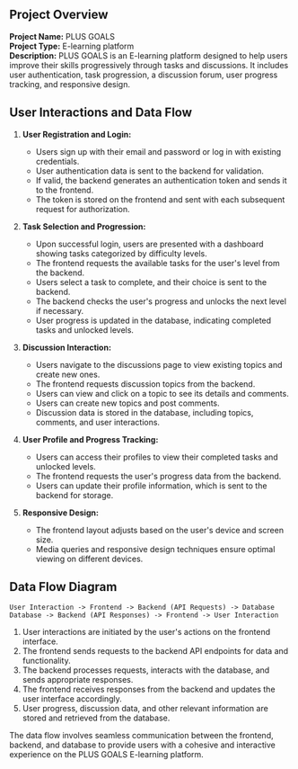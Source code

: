 
## Project Overview

**Project Name:** PLUS GOALS  
**Project Type:** E-learning platform  
**Description:** PLUS GOALS is an E-learning platform designed to help users improve their skills progressively through tasks and discussions. It includes user authentication, task progression, a discussion forum, user progress tracking, and responsive design.

## User Interactions and Data Flow

1. **User Registration and Login:**
   - Users sign up with their email and password or log in with existing credentials.
   - User authentication data is sent to the backend for validation.
   - If valid, the backend generates an authentication token and sends it to the frontend.
   - The token is stored on the frontend and sent with each subsequent request for authorization.

2. **Task Selection and Progression:**
   - Upon successful login, users are presented with a dashboard showing tasks categorized by difficulty levels.
   - The frontend requests the available tasks for the user's level from the backend.
   - Users select a task to complete, and their choice is sent to the backend.
   - The backend checks the user's progress and unlocks the next level if necessary.
   - User progress is updated in the database, indicating completed tasks and unlocked levels.

3. **Discussion Interaction:**
   - Users navigate to the discussions page to view existing topics and create new ones.
   - The frontend requests discussion topics from the backend.
   - Users can view and click on a topic to see its details and comments.
   - Users can create new topics and post comments.
   - Discussion data is stored in the database, including topics, comments, and user interactions.

4. **User Profile and Progress Tracking:**
   - Users can access their profiles to view their completed tasks and unlocked levels.
   - The frontend requests the user's progress data from the backend.
   - Users can update their profile information, which is sent to the backend for storage.

5. **Responsive Design:**
   - The frontend layout adjusts based on the user's device and screen size.
   - Media queries and responsive design techniques ensure optimal viewing on different devices.

## Data Flow Diagram

```plaintext
User Interaction -> Frontend -> Backend (API Requests) -> Database
Database -> Backend (API Responses) -> Frontend -> User Interaction
```

1. User interactions are initiated by the user's actions on the frontend interface.
2. The frontend sends requests to the backend API endpoints for data and functionality.
3. The backend processes requests, interacts with the database, and sends appropriate responses.
4. The frontend receives responses from the backend and updates the user interface accordingly.
5. User progress, discussion data, and other relevant information are stored and retrieved from the database.

The data flow involves seamless communication between the frontend, backend, and database to provide users with a cohesive and interactive experience on the PLUS GOALS E-learning platform.

